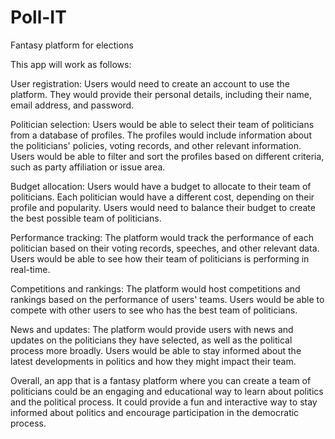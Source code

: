 # Poll-IT
Fantasy platform for elections

This app will work as follows:

User registration: Users would need to create an account to use the platform. They would provide their personal details, including their name, email address, and password.

Politician selection: Users would be able to select their team of politicians from a database of profiles. The profiles would include information about the politicians' policies, voting records, and other relevant information. Users would be able to filter and sort the profiles based on different criteria, such as party affiliation or issue area.

Budget allocation: Users would have a budget to allocate to their team of politicians. Each politician would have a different cost, depending on their profile and popularity. Users would need to balance their budget to create the best possible team of politicians.

Performance tracking: The platform would track the performance of each politician based on their voting records, speeches, and other relevant data. Users would be able to see how their team of politicians is performing in real-time.

Competitions and rankings: The platform would host competitions and rankings based on the performance of users' teams. Users would be able to compete with other users to see who has the best team of politicians.

News and updates: The platform would provide users with news and updates on the politicians they have selected, as well as the political process more broadly. Users would be able to stay informed about the latest developments in politics and how they might impact their team.

Overall, an app that is a fantasy platform where you can create a team of politicians could be an engaging and educational way to learn about politics and the political process. It could provide a fun and interactive way to stay informed about politics and encourage participation in the democratic process.
